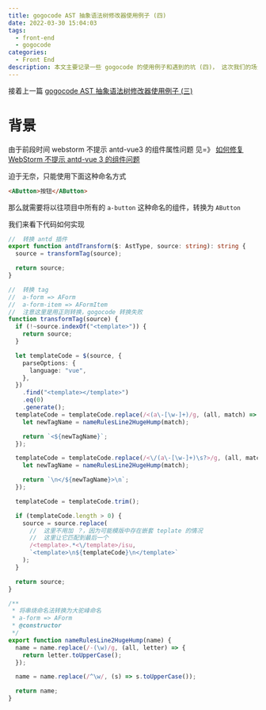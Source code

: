 ```yaml
---
title: gogocode AST 抽象语法树修改器使用例子 (四)
date: 2022-03-30 15:04:03
tags:
  - front-end
  - gogocode
categories:
  - Front End
description: 本文主要记录一些 gogocode 的使用例子和遇到的坑 (四)， 这次我们的场景是对 vue 文件中使用的 antd vue 的组件命名进行转换
---
```


接着上一篇 [gogocode AST 抽象语法树修改器使用例子 (三)](/gogocode-3.html)

# 背景

由于前段时间 webstorm 不提示 antd-vue3 的组件属性问题 见=》 [如何修复 WebStorm 不提示 antd-vue 3 的组件问题](https://carljin.com/webstorm-antd-vue-intelligent-code-completion.html)

迫于无奈，只能使用下面这种命名方式

```html
<AButton>按钮</AButton>
```

那么就需要将以往项目中所有的 `a-button` 这种命名的组件，转换为 `AButton`

我们来看下代码如何实现

```ts
//  转换 antd 插件
export function antdTransform($: AstType, source: string): string {
  source = transformTag(source);

  return source;
}

//  转换 tag
//  a-form => AForm
//  a-form-item => AFormItem
//  注意这里是用正则转换，gogocode 转换失败
function transformTag(source) {
  if (!~source.indexOf("<template>")) {
    return source;
  }

  let templateCode = $(source, {
    parseOptions: {
      language: "vue",
    },
  })
    .find("<template></template>")
    .eq(0)
    .generate();
  templateCode = templateCode.replace(/<(a\-[\w-]+)/g, (all, match) => {
    let newTagName = nameRulesLine2HugeHump(match);

    return `<${newTagName}`;
  });

  templateCode = templateCode.replace(/<\/(a\-[\w-]+)\s?>/g, (all, match) => {
    let newTagName = nameRulesLine2HugeHump(match);

    return `\n</${newTagName}>\n`;
  });

  templateCode = templateCode.trim();

  if (templateCode.length > 0) {
    source = source.replace(
      //  这里不用加 ？，因为可能模版中存在嵌套 teplate 的情况
      //  这里让它匹配到最后一个
      /<template>.*<\/template>/isu,
      `<template>\n${templateCode}\n</template>`
    );
  }

  return source;
}

/**
 * 将串烧命名法转换为大驼峰命名
 * a-form => AForm
 * @constructor
 */
export function nameRulesLine2HugeHump(name) {
  name = name.replace(/-(\w)/g, (all, letter) => {
    return letter.toUpperCase();
  });

  name = name.replace(/^\w/, (s) => s.toUpperCase());

  return name;
}
```
